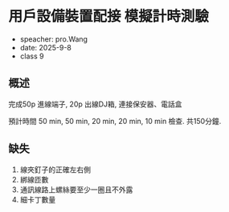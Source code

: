 # 用戶設備裝置配接 模擬計時測驗
- speacher: pro.Wang
- date: 2025-9-8
- class 9

## 概述
完成50p 進線端子, 20p 出線DJ箱, 連接保安器、電話盒

預計時間 50 min, 50 min, 20 min, 20 min, 10 min 檢查. 共150分鐘.

## 缺失
1. 線夾釘子的正確左右側
2. 綁線匝數
3. 通訊線路上螺絲要至少一圈且不外露
4. 細卡丁數量
  


